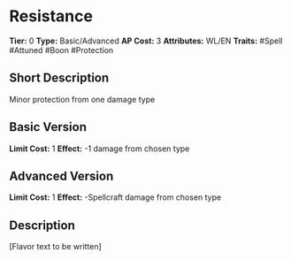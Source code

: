 # Resistance

**Tier:** 0
**Type:** Basic/Advanced
**AP Cost:** 3
**Attributes:** WL/EN
**Traits:** #Spell #Attuned #Boon #Protection

## Short Description
Minor protection from one damage type

## Basic Version
**Limit Cost:** 1
**Effect:** -1 damage from chosen type

## Advanced Version
**Limit Cost:** 1
**Effect:** -Spellcraft damage from chosen type

## Description
[Flavor text to be written]